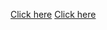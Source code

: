 <a href="https://woah-staging.app.link/" target="_blank">Click here</a>
<a href="https://woah.app.link/" target="_blank">Click here</a>

